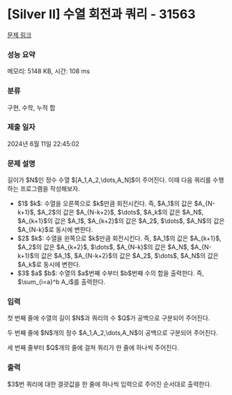 # [Silver II] 수열 회전과 쿼리 - 31563 

[문제 링크](https://www.acmicpc.net/problem/31563) 

### 성능 요약

메모리: 5148 KB, 시간: 108 ms

### 분류

구현, 수학, 누적 합

### 제출 일자

2024년 6월 11일 22:45:02

### 문제 설명

<p>길이가 $N$인 정수 수열 $[A_1,A_2,\dots,A_N]$이 주어진다. 이때 다음 쿼리를 수행하는 프로그램을 작성해보자.</p>

<ul>
	<li>$1$ $k$: 수열을 오른쪽으로 $k$만큼 회전시킨다. 즉, $A_1$의 값은 $A_{N-k+1}$, $A_2$의 값은 $A_{N-k+2}$, $\dots$, $A_k$의 값은 $A_N$, $A_{k+1}$의 값은 $A_1$, $A_{k+2}$의 값은 $A_2$, $\dots$, $A_N$의 값은 $A_{N-k}$로 동시에 변한다.</li>
	<li>$2$ $k$: 수열을 왼쪽으로 $k$만큼 회전시킨다. 즉, $A_1$의 값은 $A_{k+1}$, $A_2$의 값은 $A_{k+2}$, $\dots$, $A_{N-k}$의 값은 $A_N$, $A_{N-k+1}$의 값은 $A_1$, $A_{N-k+2}$의 값은 $A_2$, $\dots$, $A_N$의 값은 $A_k$로 동시에 변한다.</li>
	<li>$3$ $a$ $b$: 수열의 $a$번째 수부터 $b$번째 수의 합을 출력한다. 즉, $\sum_{i=a}^b A_i$를 출력한다.</li>
</ul>

### 입력 

 <p>첫 번째 줄에 수열의 길이 $N$과 쿼리의 수 $Q$가 공백으로 구분되어 주어진다.</p>

<p>두 번째 줄에 $N$개의 정수 $A_1,A_2,\dots,A_N$이 공백으로 구분되어 주어진다.</p>

<p>세 번째 줄부터 $Q$개의 줄에 걸쳐 쿼리가 한 줄에 하나씩 주어진다.</p>

### 출력 

 <p>$3$번 쿼리에 대한 결괏값을 한 줄에 하나씩 입력으로 주어진 순서대로 출력한다.</p>

